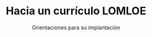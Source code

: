 ---
title: Hacia un currículo LOMLOE
subtitle: Orientaciones para su implantación
summary: "Orientaciones para su implantación. Adaptación del [documento proporcionado por la Consejería de Educación del Gobierno de Cantabria](https://www.educantabria.es/documents/39930/11206926/Hacia_un_curriculo_LOMLOE_anexo+evaluacion.pdf/bf0b15b7-96ba-144c-9912-d32870fbbffd?t=1689242223360)."
tags:
- LOMLOE
categories:
weight: 3

image:
  preview_only: true

build:
  render: never

# Optional external URL for project (replaces project detail page).
external_link: "https://fisiquimicamente.com/recursos-fisica-quimica/formacion-profesorado/master/curriculum/hacia-un-curriculo-lomloe"

links:
- icon_pack: fas
  icon:
  name: 📜 Infografías MEFP
  url: infografias-LOMLOE.pdf
---